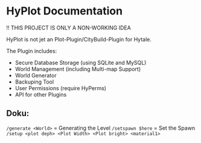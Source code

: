 # HyPlot Documentation
!! THIS PROJECT IS ONLY A NON-WORKING IDEA

HyPlot is not jet an Plot-Plugin/CityBuild-Plugin for Hytale.

The Plugin includes:
- Secure Database Storage (using SQLite and MySQL)
- World Management (including Multi-map Support)
- World Generator
- Backuping Tool
- User Permissions (require HyPerms)
- API for other Plugins

## Doku:
```/generate <World>``` = Generating the Level
```/setspawn $here``` = Set the Spawn
```/setup <plot deph> <Plot Width> <Plot bright> <material1>```


